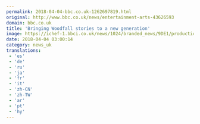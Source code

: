```yaml
---
permalink: 2018-04-04-bbc.co.uk-1262697819.html
original: http://www.bbc.co.uk/news/entertainment-arts-43626593
domain: bbc.co.uk
title: 'Bringing Woodfall stories to a new generation'
image: https://ichef-1.bbci.co.uk/news/1024/branded_news/9DE1/production/_100671404_ataste_of_honey_49courtesywoodfallfilms.jpg
date: 2018-04-04 03:00:14
category: news_uk
translations: 
 - 'es'
 - 'de'
 - 'ru'
 - 'ja'
 - 'fr'
 - 'it'
 - 'zh-CN'
 - 'zh-TW'
 - 'ar'
 - 'pt'
 - 'hy'
---
```


